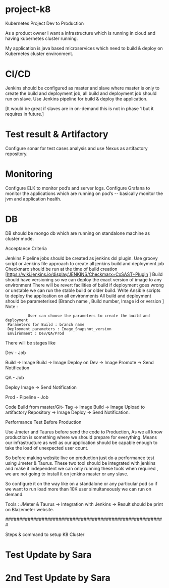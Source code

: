 # project-k8

Kubernetes Project Dev to Production

As a product owner I want a infrastructure which is running in cloud and having kubernetes cluster running. 

My application is java based microservices which need to build & deploy on Kubernetes cluster environment.

# CI/CD #
Jenkins should be configured as master and slave where master is only to create the build and deployment job, all build and deployment job should run on slave. 
Use Jenkins pipeline for build & deploy the application. 

[It would be great if slaves are in on-demand  this is not in phase 1 but it requires in future.]

# Test result & Artifactory #
Configure sonar for test cases analysis and use Nexus as artifactory repository.

# Monitoring  #
Configure ELK to monitor pod’s and server logs. 
Configure Grafana to monitor the applications which are running on pod’s -- basically monitor the jvm and application health.

# DB # 
 DB should be mongo db which are running on standalone machine as cluster mode. 

Acceptance Criteria 

Jenkins Pipeline jobs should be created as jenkins dsl plugin. 
Use groovy script or Jenkins file approach to create all jenkins build and deployment job
Checkmarx should be run at the time of build creation [https://wiki.jenkins.io/display/JENKINS/Checkmarx+CxSAST+Plugin ]
Build should have versioning so we can deploy the exact version of image to any environment
There will be revert facilities of build if deployment goes wrong or unstable we can run the stable build or older build.
Write Ansible scripts to deploy the application on all environments 
All build and deployment should be parameterised [Branch name , Build number, Image id or version ]
	Note : 

              User can choose the parameters to create the build and deployment
     Parameters for Build : branch name 
     Deployment parameters : Image_Snapshot_version
     Environment : Dev/QA/Prod
  

There will be stages like 


Dev - Job

Build → Image Build → Image Deploy on Dev → Image Promote → Send Notification

QA - Job 

Deploy Image → Send Notification

Prod - Pipeline - Job

Code Build from master/Git- Tag → Image Build → Image Upload to artifactory Repository → Image Deploy → Send Notification.




Performance Test Before Production 

Use Jmeter and Taurus before send the code to Production, As we all know production is something where we should prepare for everything. Means our infrastructure as well as our application should be capable enough to take the load of unexpected user count. 

So before making website live on production just do a performance test using Jmeter & Taurus. 
These two tool should be integrated with jenkins and make it independent we can only running these tools when required , we are not going to install it on jenkins master or any slave. 

So configure it on the way like on a standalone or any particular pod so if we want to run load more than 10K user simultaneously we can run on demand.

Tools : JMeter & Taurus  → Integration with Jenkins → Result should be print on Blazemeter website.





#########################################################

Steps & command to setup K8 Cluster

Test Update by Sara
=================================

2nd Test Update by Sara
=================================





